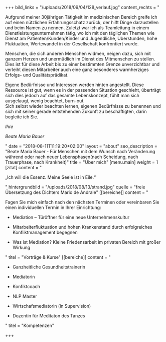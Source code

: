 +++
bild_links = "/uploads/2018/09/04/128_verlauf.jpg"
content_rechts = "<p>Aufgrund meiner 30jährigen Tätigkeit im medizinischen Bereich greife ich auf einen nützlichen Erfahrungsschatz zurück, der hilft Dinge darzustellen und beim Namen zu nennen. Zuletzt war ich als Teamleitung in einem Dienstleistungsunternehmen tätig, wo ich mit den täglichen Themen wie Dienst am Patienten/Kunden/Kinder und Jugendliche, Überstunden, hohe Fluktuation, Wertewandel in der Gesellschaft konfrontiert wurde.</p><p>Menschen, die sich anderen Menschen widmen, neigen dazu, sich mit ganzem Herzen und unermüdlich im Dienst des Mitmenschen zu stellen. Dies ist für diese Arbeit bis zu einer bestimmten Grenze unverzichtbar und verleiht diesen Mitarbeiter auch eine ganz besonderes warmherziges Erfolgs- und Qualitätsprädikat.</p><p>Eigene Bedürfnisse und Interessen werden hinten angestellt. Diese Ressource ist gut, wenn es in der passenden Situation geschieht, überträgt sich dies jedoch auf das gesamte Lebenskonzept, fühlt man sich ausgelaugt, wenig beachtet, burn-out. <br>Sich selbst wieder beachten lernen, eigenen Bedürfnisse zu benennen und sich mit seiner gerade entstehenden Zukunft zu beschäftigten, darin begleite ich Sie.</p><p><em>Ihre </em></p><p><em>Beate Maria Bauer</em></p>"
date = "2018-08-11T11:19:20+02:00"
layout = "about"
seo_description = "Beate Maria Bauer - Für Menschen mit dem Wunsch nach Veränderung während oder nach neuer Lebensphasen(nach Scheidung, nach Trauerphase, nach Krankheit)"
title = "Über mich"
[menu.main]
weight = 1
[zitat]
content = "<p>„Ich will die Essenz. Meine Seele ist in Eile.“</p>"
hintergrundbild = "/uploads/2018/08/13/strand.jpg"
quelle = "freie Übersetzung des Dichters Mario de Andrale"
[[bereiche]]
content = "<p>Fagen Sie mich einfach nach den nächsten Terminen oder vereinbaren Sie einen individuellen Termin in Ihrer Einrichtung:</p><ul><li><p>Mediation – Türöffner für eine neue Unternehmenskultur</p></li><li><p>Mitarbeiterfluktuation und hohen Krankenstand durch erfolgreiches Konfliktmanagement begegnen</p></li><li><p>Was ist Mediation? Kleine Friedensarbeit im privaten Bereich mit großer Wirkung</p></li></ul>"
titel = "Vorträge & Kurse"
[[bereiche]]
content = "<ul><li><p>Ganzheitliche Gesundheitstrainerin</p></li><li><p>Mediatorin</p></li><li><p>Konfiktcoach</p></li><li><p>NLP Master</p></li><li><p>Wirtschafsmediatorin (in Supervision)</p></li><li><p>Dozentin für Meditaton des Tanzes</p></li></ul>"
titel = "Kompetenzen"

+++
